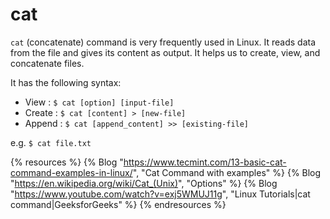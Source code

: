 # cat

`cat` (concatenate) command is very frequently used in Linux. It reads data from the file and gives its content as output. It helps us to create, view, and concatenate files.


It has the following syntax:

* View : `$ cat [option] [input-file]`
* Create : `$ cat [content] > [new-file]`
* Append : `$ cat [append_content] >> [existing-file]`

e.g. `$ cat file.txt`

{% resources %}
  {% Blog "https://www.tecmint.com/13-basic-cat-command-examples-in-linux/", "Cat Command with examples" %}
  {% Blog "https://en.wikipedia.org/wiki/Cat_(Unix)", "Options" %}
  {% Blog "https://www.youtube.com/watch?v=exj5WMUJ11g", "Linux Tutorials|cat command|GeeksforGeeks" %}
{% endresources %}
